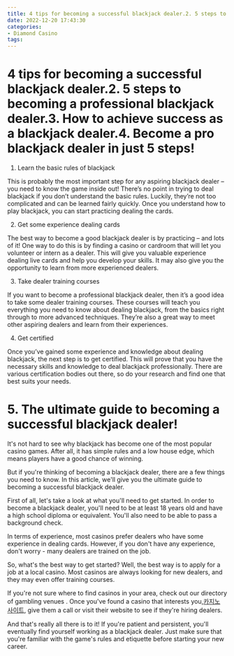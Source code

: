 ```yaml
---
title: 4 tips for becoming a successful blackjack dealer.2. 5 steps to becoming a professional blackjack dealer.3. How to achieve success as a blackjack dealer.4. Become a pro blackjack dealer in just 5 steps!
date: 2022-12-20 17:43:30
categories:
- Diamond Casino
tags:
---
```



#  4 tips for becoming a successful blackjack dealer.2. 5 steps to becoming a professional blackjack dealer.3. How to achieve success as a blackjack dealer.4. Become a pro blackjack dealer in just 5 steps!

1. Learn the basic rules of blackjack

This is probably the most important step for any aspiring blackjack dealer – you need to know the game inside out! There’s no point in trying to deal blackjack if you don’t understand the basic rules. Luckily, they’re not too complicated and can be learned fairly quickly. Once you understand how to play blackjack, you can start practicing dealing the cards.

2. Get some experience dealing cards

The best way to become a good blackjack dealer is by practicing – and lots of it! One way to do this is by finding a casino or cardroom that will let you volunteer or intern as a dealer. This will give you valuable experience dealing live cards and help you develop your skills. It may also give you the opportunity to learn from more experienced dealers.

3. Take dealer training courses

If you want to become a professional blackjack dealer, then it’s a good idea to take some dealer training courses. These courses will teach you everything you need to know about dealing blackjack, from the basics right through to more advanced techniques. They’re also a great way to meet other aspiring dealers and learn from their experiences.

4. Get certified

Once you’ve gained some experience and knowledge about dealing blackjack, the next step is to get certified. This will prove that you have the necessary skills and knowledge to deal blackjack professionally. There are various certification bodies out there, so do your research and find one that best suits your needs.

# 5. The ultimate guide to becoming a successful blackjack dealer!

It's not hard to see why blackjack has become one of the most popular casino games. After all, it has simple rules and a low house edge, which means players have a good chance of winning.

But if you're thinking of becoming a blackjack dealer, there are a few things you need to know. In this article, we'll give you the ultimate guide to becoming a successful blackjack dealer.

First of all, let's take a look at what you'll need to get started. In order to become a blackjack dealer, you'll need to be at least 18 years old and have a high school diploma or equivalent. You'll also need to be able to pass a background check.

In terms of experience, most casinos prefer dealers who have some experience in dealing cards. However, if you don't have any experience, don't worry - many dealers are trained on the job.

So, what's the best way to get started? Well, the best way is to apply for a job at a local casino. Most casinos are always looking for new dealers, and they may even offer training courses.

If you're not sure where to find casinos in your area, check out our directory of gambling venues . Once you've found a casino that interests you,[카지노 사이트](https://choegocasino.com/), give them a call or visit their website to see if they're hiring dealers.

And that's really all there is to it! If you're patient and persistent, you'll eventually find yourself working as a blackjack dealer. Just make sure that you're familiar with the game's rules and etiquette before starting your new career.